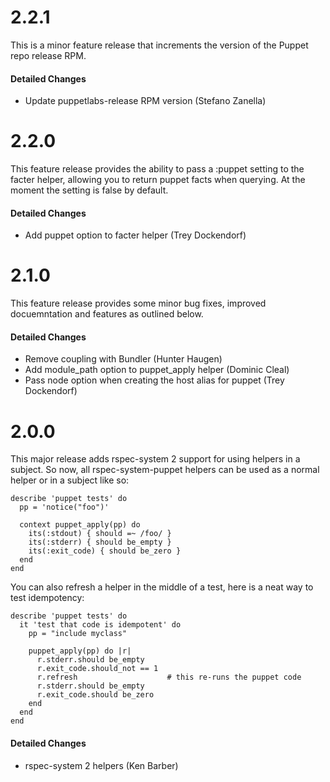 2.2.1
=====

This is a minor feature release that increments the version of the Puppet repo release RPM.

#### Detailed Changes

* Update puppetlabs-release RPM version (Stefano Zanella)

2.2.0
=====

This feature release provides the ability to pass a :puppet setting to the facter helper, allowing you to return puppet facts when querying. At the moment the setting is false by default.

#### Detailed Changes

* Add puppet option to facter helper (Trey Dockendorf)

2.1.0
=====

This feature release provides some minor bug fixes, improved docuemntation and features as outlined below.

#### Detailed Changes

* Remove coupling with Bundler (Hunter Haugen)
* Add module_path option to puppet_apply helper (Dominic Cleal)
* Pass node option when creating the host alias for puppet (Trey Dockendorf)

2.0.0
=====

This major release adds rspec-system 2 support for using helpers in a subject. So now, all rspec-system-puppet helpers can be used as a normal helper or in a subject like so:

    describe 'puppet tests' do
      pp = 'notice("foo")'

      context puppet_apply(pp) do
        its(:stdout) { should =~ /foo/ }
        its(:stderr) { should be_empty }
        its(:exit_code) { should be_zero }
      end
    end

You can also refresh a helper in the middle of a test, here is a neat way to test idempotency:

    describe 'puppet tests' do
      it 'test that code is idempotent' do
        pp = "include myclass"

        puppet_apply(pp) do |r|
          r.stderr.should be_empty
          r.exit_code.should_not == 1
          r.refresh                    # this re-runs the puppet code
          r.stderr.should be_empty
          r.exit_code.should be_zero
        end
      end
    end

#### Detailed Changes

* rspec-system 2 helpers (Ken Barber)
